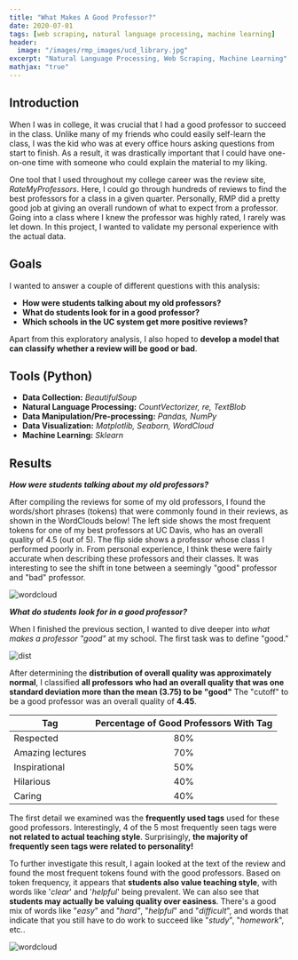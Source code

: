 ```yaml
---
title: "What Makes A Good Professor?"
date: 2020-07-01
tags: [web scraping, natural language processing, machine learning]
header:
  image: "/images/rmp_images/ucd_library.jpg"
excerpt: "Natural Language Processing, Web Scraping, Machine Learning"
mathjax: "true"
---
```

## Introduction

When I was in college, it was crucial that I had a good professor to succeed in the class. Unlike many of my friends who could easily self-learn the class, I was the kid who was at every office hours asking questions from start to finish. As a result, it was drastically important that I could have one-on-one time with someone who could explain the material to my liking.

One tool that I used throughout my college career was the review site, *RateMyProfessors*. Here, I could go through hundreds of reviews to find the best professors for a class in a given quarter. Personally, RMP did a pretty good job at giving an overall rundown of what to expect from a professor. Going into a class where I knew the professor was highly rated, I rarely was let down. In this project, I wanted to validate my personal experience with the actual data.

## Goals

I wanted to answer a couple of different questions with this analysis:

* **How were students talking about my old professors?**
* **What do students look for in a good professor?**
* **Which schools in the UC system get more positive reviews?**

Apart from this exploratory analysis, I also hoped to **develop a model that can classify whether a review will be good or bad**.

## Tools (Python)

* **Data Collection:** *BeautifulSoup*
* **Natural Language Processing:** *CountVectorizer, re, TextBlob*
* **Data Manipulation/Pre-processing:** *Pandas, NumPy*
* **Data Visualization:** *Matplotlib, Seaborn, WordCloud*
* **Machine Learning:** *Sklearn*

## Results

***How were students talking about my old professors?***

After compiling the reviews for some of my old professors, I found the words/short phrases (tokens) that were commonly found in their reviews, as shown in the WordClouds below! The left side shows the most frequent tokens for one of my best professors at UC Davis, who has an overall quality of 4.5 (out of 5). The flip side shows a professor whose class I performed poorly in. From personal experience, I think these were fairly accurate when describing these professors and their classes. It was interesting to see the shift in tone between a seemingly "good" professor and "bad" professor.

<img src="{{ site.url }}{{ site.baseurl }}/images/rmp_images/wordcloud_copy.png" alt="wordcloud">

***What do students look for in a good professor?***

When I finished the previous section, I wanted to dive deeper into *what makes a professor "good"* at my school. The first task was to define "good."

<img src="{{ site.url }}{{ site.baseurl }}/images/rmp_images/quality_dist_copy.png" alt="dist">

After determining the **distribution of overall quality was approximately normal**, I classified **all professors who had an overall quality that was one standard deviation more than the mean (3.75) to be "good"** The "cutoff" to be a good professor was an overall quality of **4.45**.

| Tag       | Percentage of Good Professors With Tag|
| ------------- |:-------------:|
| Respected| 80% |
| Amazing lectures| 70% |   
| Inspirational | 50% |
| Hilarious | 40% |
| Caring | 40% |

The first detail we examined was the **frequently used tags** used for these good professors. Interestingly, 4 of the 5 most frequently seen tags were **not related to actual teaching style**. Surprisingly, **the majority of frequently seen tags were related to personality!**

To further investigate this result, I again looked at the text of the review and found the most frequent tokens found with the good professors. Based on token frequency, it appears that **students also value teaching style**, with words like '*clear*' and '*helpful*' being prevalent. We can also see that **students may actually be valuing quality over easiness**. There's a good mix of words like "*easy*" and "*hard"*, "*helpful*" and "*difficult*", and words that indicate that you still have to do work to succeed like "*study*", "*homework*", etc..

<img src="{{ site.url }}{{ site.baseurl }}/images/rmp_images/good_prof_copy.png" alt="wordcloud">
